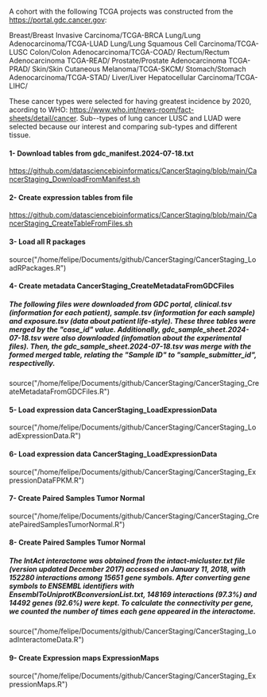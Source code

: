 A cohort with the following TCGA projects was constructed from the https://portal.gdc.cancer.gov: 

Breast/Breast Invasive Carcinoma/TCGA-BRCA
Lung/Lung Adenocarcinoma/TCGA-LUAD
Lung/Lung Squamous Cell Carcinoma/TCGA-LUSC
Colon/Colon Adenocarcinoma/TCGA-COAD/
Rectum/Rectum Adenocarcinoma TCGA-READ/
Prostate/Prostate Adenocarcinoma TCGA-PRAD/
Skin/Skin Cutaneous Melanoma/TCGA-SKCM/
Stomach/Stomach Adenocarcinoma/TCGA-STAD/
Liver/Liver Hepatocellular Carcinoma/TCGA-LIHC/

These cancer types were selected for having greatest incidence by 2020, acording to WHO: https://www.who.int/news-room/fact-sheets/detail/cancer. Sub--types of lung cancer LUSC and LUAD were selected because our interest and comparing sub-types and different tissue.
#### 1- Download tables from gdc_manifest.2024-07-18.txt
https://github.com/datasciencebioinformatics/CancerStaging/blob/main/CancerStaging_DownloadFromManifest.sh

#### 2- Create expression tables from file
https://github.com/datasciencebioinformatics/CancerStaging/blob/main/CancerStaging_CreateTableFromFiles.sh

#### 3- Load all R packages
source("/home/felipe/Documents/github/CancerStaging/CancerStaging_LoadRPackages.R")

#### 4- Create metadata CancerStaging_CreateMetadataFromGDCFiles
##### The following files were downloaded from GDC portal, clinical.tsv (information for each patient), sample.tsv (information for each sample) and exposure.tsv (data about patient life-style). These three tables were merged by the "case_id" value. Additionally, gdc_sample_sheet.2024-07-18.tsv were also downloaded (infomation about the experimental files). Then, the gdc_sample_sheet.2024-07-18.tsv was merge with the formed merged table, relating the "Sample ID" to "sample_submitter_id", respectivelly. 
source("/home/felipe/Documents/github/CancerStaging/CancerStaging_CreateMetadataFromGDCFiles.R")

#### 5- Load expression data CancerStaging_LoadExpressionData
source("/home/felipe/Documents/github/CancerStaging/CancerStaging_LoadExpressionData.R")

#### 6- Load expression data CancerStaging_LoadExpressionData
source("/home/felipe/Documents/github/CancerStaging/CancerStaging_ExpressionDataFPKM.R")

#### 7- Create Paired Samples Tumor Normal
source("/home/felipe/Documents/github/CancerStaging/CancerStaging_CreatePairedSamplesTumorNormal.R")

#### 8- Create Paired Samples Tumor Normal
##### The IntAct interactome was obtained from the intact-micluster.txt file (version updated December 2017) accessed on January 11, 2018, with 152280 interactions among 15651 gene symbols. After converting gene symbols to ENSEMBL identifiers with EnsemblToUniprotKBconversionList.txt, 148169 interactions (97.3%) and 14492 genes (92.6%) were kept. To calculate the connectivity per gene, we counted the number of times each gene appeared in the interactome. 
source("/home/felipe/Documents/github/CancerStaging/CancerStaging_LoadInteractomeData.R")

#### 9- Create Expression maps ExpressionMaps
source("/home/felipe/Documents/github/CancerStaging/CancerStaging_ExpressionMaps.R")


